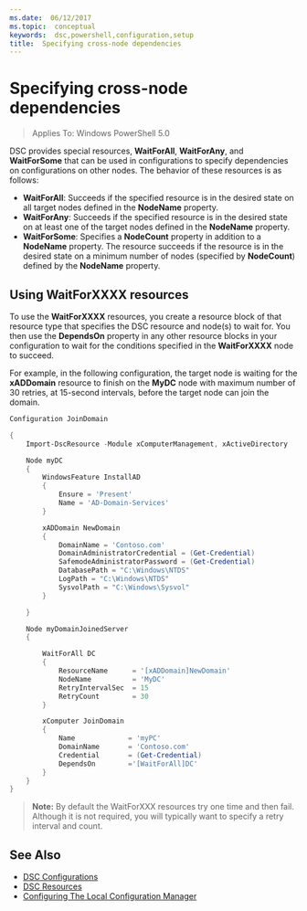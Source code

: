 ```yaml
---
ms.date:  06/12/2017
ms.topic:  conceptual
keywords:  dsc,powershell,configuration,setup
title:  Specifying cross-node dependencies
---
```


# Specifying cross-node dependencies

> Applies To: Windows PowerShell 5.0

DSC provides special resources, **WaitForAll**, **WaitForAny**, and **WaitForSome** that can be used in configurations to specify dependencies on configurations on other nodes. The
behavior of these resources is as follows:

* **WaitForAll**: Succeeds if the specified resource is in the desired state on all target nodes defined in the **NodeName** property.
* **WaitForAny**: Succeeds if the specified resource is in the desired state on at least one of the target nodes defined in the **NodeName** property.
* **WaitForSome**: Specifies a **NodeCount** property in addition to a **NodeName** property. The resource succeeds if the resource is in the desired state on a minimum number of nodes
(specified by **NodeCount**) defined by the **NodeName** property.

## Using WaitForXXXX resources

To use the **WaitForXXXX** resources, you create a resource block of that resource type that specifies the DSC resource and node(s) to wait for. You then use the **DependsOn** property
in any other resource blocks in your configuration to wait for the conditions specified in the **WaitForXXXX** node to succeed.

For example, in the following configuration, the target node is waiting for the **xADDomain** resource to finish on the **MyDC** node with maximum number of 30 retries, at 15-second intervals, before the target node
can join the domain.

```powershell
Configuration JoinDomain

{
	Import-DscResource -Module xComputerManagement, xActiveDirectory

	Node myDC
	{
		WindowsFeature InstallAD
		{
			Ensure = 'Present'
			Name = 'AD-Domain-Services'
		}

		xADDomain NewDomain
		{
			DomainName = 'Contoso.com'
			DomainAdministratorCredential = (Get-Credential)
			SafemodeAdministratorPassword = (Get-Credential)
			DatabasePath = "C:\Windows\NTDS"
			LogPath = "C:\Windows\NTDS"
			SysvolPath = "C:\Windows\Sysvol"
		}

	}

    Node myDomainJoinedServer
    {

	    WaitForAll DC
	    {
		    ResourceName      = '[xADDomain]NewDomain'
		    NodeName          = 'MyDC'
		    RetryIntervalSec  = 15
		    RetryCount        = 30
	    }

	    xComputer JoinDomain
	    {
		    Name             = 'myPC'
		    DomainName       = 'Contoso.com'
		    Credential       = (Get-Credential)
		    DependsOn        ='[WaitForAll]DC'
	    }
    }
}
```

>**Note:** By default the WaitForXXX resources try one time and then fail. Although it is not required, you will typically want to specify a retry interval and count.

## See Also
* [DSC Configurations](configurations.md)
* [DSC Resources](resources.md)
* [Configuring The Local Configuration Manager](metaConfig.md)